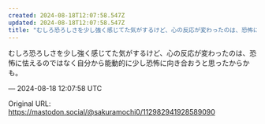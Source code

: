 ```yaml
---
created: 2024-08-18T12:07:58.547Z
updated: 2024-08-18T12:07:58.547Z
title: "むしろ恐ろしさを少し強く感じてた気がするけど、心の反応が変わったのは、恐怖に怯え[...]"
---
```


<p>むしろ恐ろしさを少し強く感じてた気がするけど、心の反応が変わったのは、恐怖に怯えるのではなく自分から能動的に少し恐怖に向き合おうと思ったからかも。</p>

&mdash; 2024-08-18 12:07:58 UTC

Original URL: https://mastodon.social/@sakuramochi0/112982941928589090
